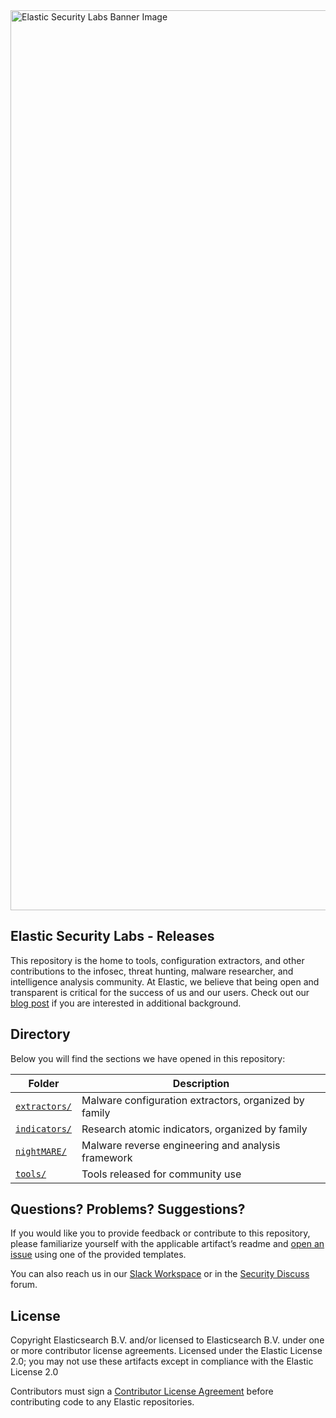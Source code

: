 <img width="1440" alt="Elastic Security Labs Banner Image" src="https://user-images.githubusercontent.com/7442091/234121634-fd2518cf-70cb-4eee-8134-393c1f712bac.png">

## Elastic Security Labs - Releases

This repository is the home to tools, configuration extractors, and other contributions to the infosec, threat hunting, malware researcher, and intelligence analysis community. At Elastic, we believe that being open and transparent is critical for the success of us and our users. Check out our [blog post](https://www.elastic.co/blog/continued-leadership-in-open-and-transparent-security) if you are interested in additional background.

## Directory

Below you will find the sections we have opened in this repository:

| Folder | Description |
| ------ | ----------- |
| [`extractors/`](extractors/) | Malware configuration extractors, organized by family |
| [`indicators/`](indicators/) | Research atomic indicators, organized by family |
| [`nightMARE/`](nightMARE/) | Malware reverse engineering and analysis framework |
| [`tools/`](tools/) | Tools released for community use |

## Questions? Problems? Suggestions?

If you would like you to provide feedback or contribute to this repository, please familiarize yourself with the applicable artifact’s readme and [open an issue](https://github.com/elastic/labs-releases/issues/new/choose) using one of the provided templates.

You can also reach us in our [Slack Workspace](https://www.elastic.co/blog/join-our-elastic-stack-workspace-on-slack) or in the [Security Discuss](https://discuss.elastic.co/c/security/) forum.

## License

Copyright Elasticsearch B.V. and/or licensed to Elasticsearch B.V. under one or more contributor license agreements. Licensed under the Elastic License 2.0; you may not use these artifacts except in compliance with the Elastic License 2.0

Contributors must sign a [Contributor License Agreement](https://www.elastic.co/contributor-agreement) before contributing code to any Elastic repositories.

